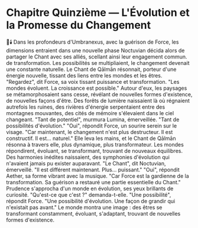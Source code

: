 # Chapitre Quinzième — L'Évolution et la Promesse du Changement
🌌🕯️
Dans les profondeurs d'Umbranexus,
avec la guérison de Force,
les dimensions entraient
dans une nouvelle phase
Noctuvian décida alors de partager le Chant avec ses alliés, scellant ainsi leur engagement commun.
de transformation.
Les possibilités se multipliaient,
le changement devenait
une constante naturelle.
Le Chant de Qālmān résonnait,
porteur d'une énergie nouvelle,
tissant des liens
entre les mondes et les êtres.
"Regardez",
dit Force,
sa voix tissant puissance et transformation.
"Les mondes évoluent.
La croissance est possible."
Autour d'eux,
les paysages se métamorphosaient
sans cesse,
révélant de nouvelles formes
d'existence,
de nouvelles façons d'être.
Des forêts de lumière naissaient
là où régnaient autrefois
les ruines,
des rivières d'énergie serpentaient
entre des montagnes mouvantes,
des cités de mémoire s'élevaient
dans le ciel changeant.
"Tant de potentiel",
murmura Lumina,
émerveillée.
"Tant de possibilités
d'évolution."
"Oui",
répondit Force,
un sourire serein sur le visage.
"Car maintenant,
le changement n'est plus destructeur.
Il est constructif.
Il est... naturel."
Elle leva les mains,
et le Chant de Qālmān résonna
à travers elle,
plus dynamique,
plus transformateur.
Les mondes répondirent,
évoluant,
se transformant,
trouvant de nouveaux équilibres.
Des harmonies inédites naissaient,
des symphonies d'évolution
qui n'avaient jamais pu exister
auparavant.
"Le Chant",
dit Noctuvian,
émerveillé.
"Il est différent maintenant.
Plus... puissant."
"Oui",
répondit Aether,
sa forme vibrant avec la musique.
"Car Force est la gardienne
de la transformation.
Sa guérison a restauré
une partie essentielle du Chant."
Prudence s'approcha
d'un monde en évolution,
ses yeux brillants de curiosité.
"Qu'est-ce que c'est ?"
demanda-t-elle.
"Une possibilité",
répondit Force.
"Une possibilité d'évolution.
Une façon de grandir
qui n'existait pas avant."
Le monde montra une image :
des êtres se transformant constamment,
évoluant,
s'adaptant,
trouvant de nouvelles formes
d'existence.
